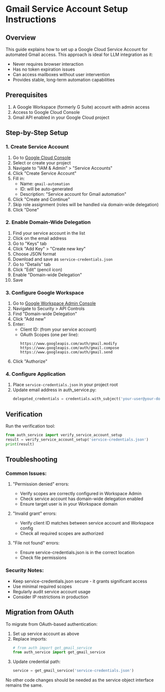 # Gmail Service Account Setup Instructions

## Overview
This guide explains how to set up a Google Cloud Service Account for automated Gmail access. This approach is ideal for LLM integration as it:
- Never requires browser interaction
- Has no token expiration issues
- Can access mailboxes without user intervention
- Provides stable, long-term automation capabilities

## Prerequisites
1. A Google Workspace (formerly G Suite) account with admin access
2. Access to Google Cloud Console
3. Gmail API enabled in your Google Cloud project

## Step-by-Step Setup

### 1. Create Service Account
1. Go to [Google Cloud Console](https://console.cloud.google.com)
2. Select or create your project
3. Navigate to "IAM & Admin" > "Service Accounts"
4. Click "Create Service Account"
5. Fill in:
   - Name: `gmail-automation`
   - ID: will be auto-generated
   - Description: "Service account for Gmail automation"
6. Click "Create and Continue"
7. Skip role assignment (roles will be handled via domain-wide delegation)
8. Click "Done"

### 2. Enable Domain-Wide Delegation
1. Find your service account in the list
2. Click on the email address
3. Go to "Keys" tab
4. Click "Add Key" > "Create new key"
5. Choose JSON format
6. Download and save as `service-credentials.json`
7. Go to "Details" tab
8. Click "Edit" (pencil icon)
9. Enable "Domain-wide Delegation"
10. Save

### 3. Configure Google Workspace
1. Go to [Google Workspace Admin Console](https://admin.google.com)
2. Navigate to Security > API Controls
3. Find "Domain-wide Delegation"
4. Click "Add new"
5. Enter:
   - Client ID: (from your service account)
   - OAuth Scopes (one per line):
     ```
     https://www.googleapis.com/auth/gmail.modify
     https://www.googleapis.com/auth/gmail.compose
     https://www.googleapis.com/auth/gmail.send
     ```
6. Click "Authorize"

### 4. Configure Application
1. Place `service-credentials.json` in your project root
2. Update email address in auth_service.py:
   ```python
   delegated_credentials = credentials.with_subject('your-user@your-domain.com')
   ```

## Verification
Run the verification tool:
```python
from auth_service import verify_service_account_setup
result = verify_service_account_setup('service-credentials.json')
print(result)
```

## Troubleshooting

### Common Issues:

1. "Permission denied" errors:
   - Verify scopes are correctly configured in Workspace Admin
   - Check service account has domain-wide delegation enabled
   - Ensure target user is in your Workspace domain

2. "Invalid grant" errors:
   - Verify client ID matches between service account and Workspace config
   - Check all required scopes are authorized

3. "File not found" errors:
   - Ensure service-credentials.json is in the correct location
   - Check file permissions

### Security Notes:
- Keep service-credentials.json secure - it grants significant access
- Use minimal required scopes
- Regularly audit service account usage
- Consider IP restrictions in production

## Migration from OAuth
To migrate from OAuth-based authentication:

1. Set up service account as above
2. Replace imports:
   ```python
   # from auth import get_gmail_service
   from auth_service import get_gmail_service
   ```
3. Update credential path:
   ```python
   service = get_gmail_service('service-credentials.json')
   ```

No other code changes should be needed as the service object interface remains the same.
